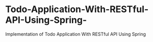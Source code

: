 # Todo-Application-With-RESTful-API-Using-Spring-
Implementation of Todo Application With RESTful API Using Spring 
